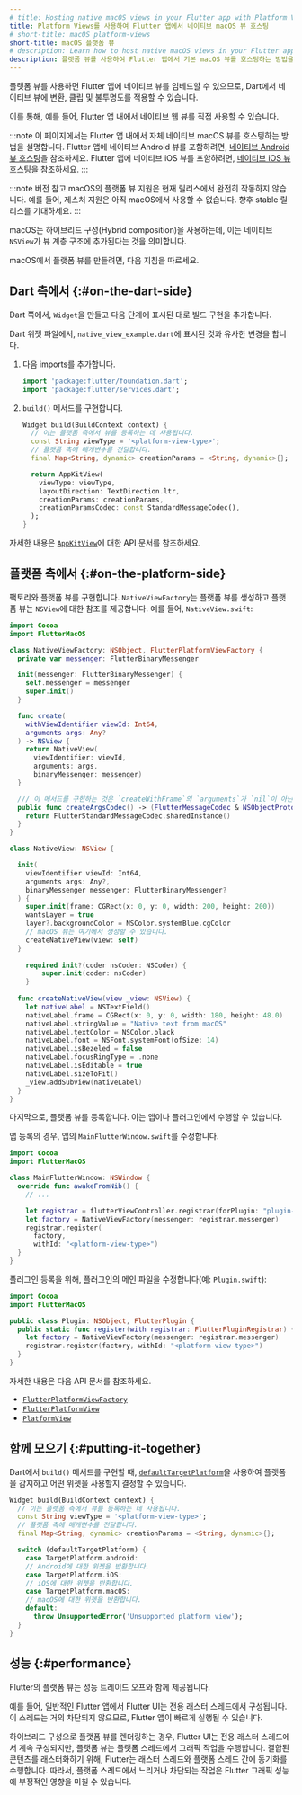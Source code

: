 ```yaml
---
# title: Hosting native macOS views in your Flutter app with Platform Views
title: Platform Views를 사용하여 Flutter 앱에서 네이티브 macOS 뷰 호스팅
# short-title: macOS platform-views
short-title: macOS 플랫폼 뷰
# description: Learn how to host native macOS views in your Flutter app with Platform Views.
description: 플랫폼 뷰를 사용하여 Flutter 앱에서 기본 macOS 뷰를 호스팅하는 방법을 알아보세요.
---
```


<?code-excerpt path-base="platform_integration/platform_views"?>

플랫폼 뷰를 사용하면 Flutter 앱에 네이티브 뷰를 임베드할 수 있으므로, 
Dart에서 네이티브 뷰에 변환, 클립 및 불투명도를 적용할 수 있습니다.

이를 통해, 예를 들어, Flutter 앱 내에서 네이티브 웹 뷰를 직접 사용할 수 있습니다.

:::note
이 페이지에서는 Flutter 앱 내에서 자체 네이티브 macOS 뷰를 호스팅하는 방법을 설명합니다. 
Flutter 앱에 네이티브 Android 뷰를 포함하려면, [네이티브 Android 뷰 호스팅][Hosting native Android views]을 참조하세요. 
Flutter 앱에 네이티브 iOS 뷰를 포함하려면, [네이티브 iOS 뷰 호스팅][Hosting native iOS views]을 참조하세요.
:::

[Hosting native Android views]: /platform-integration/android/platform-views
[Hosting native iOS views]: /platform-integration/ios/platform-views

:::note 버전 참고
macOS의 플랫폼 뷰 지원은 현재 릴리스에서 완전히 작동하지 않습니다. 
예를 들어, 제스처 지원은 아직 macOS에서 사용할 수 없습니다. 
향후 stable 릴리스를 기대하세요.
:::

macOS는 하이브리드 구성(Hybrid composition)을 사용하는데, 
이는 네이티브 `NSView`가 뷰 계층 구조에 추가된다는 것을 의미합니다.

macOS에서 플랫폼 뷰를 만들려면, 다음 지침을 따르세요.

## Dart 측에서 {:#on-the-dart-side}

Dart 쪽에서, `Widget`을 만들고 다음 단계에 표시된 대로 빌드 구현을 추가합니다.

Dart 위젯 파일에서, `native_view_example.dart`에 표시된 것과 유사한 변경을 합니다.

<ol>
<li>

다음 imports를 추가합니다.

<?code-excerpt "lib/native_view_example_4.dart (import)"?>
```dart
import 'package:flutter/foundation.dart';
import 'package:flutter/services.dart';
```

</li>

<li>

`build()` 메서드를 구현합니다.

<?code-excerpt "lib/native_view_example_4.dart (macos-composition)"?>
```dart
Widget build(BuildContext context) {
  // 이는 플랫폼 측에서 뷰를 등록하는 데 사용됩니다.
  const String viewType = '<platform-view-type>';
  // 플랫폼 측에 매개변수를 전달합니다.
  final Map<String, dynamic> creationParams = <String, dynamic>{};

  return AppKitView(
    viewType: viewType,
    layoutDirection: TextDirection.ltr,
    creationParams: creationParams,
    creationParamsCodec: const StandardMessageCodec(),
  );
}
```

</li>
</ol>

자세한 내용은 [`AppKitView`][]에 대한 API 문서를 참조하세요.

[`AppKitView`]: {{site.api}}/flutter/widgets/AppKitView-class.html

## 플랫폼 측에서 {:#on-the-platform-side}

팩토리와 플랫폼 뷰를 구현합니다. 
`NativeViewFactory`는 플랫폼 뷰를 생성하고 플랫폼 뷰는 `NSView`에 대한 참조를 제공합니다. 
예를 들어, `NativeView.swift`:

```swift
import Cocoa
import FlutterMacOS

class NativeViewFactory: NSObject, FlutterPlatformViewFactory {
  private var messenger: FlutterBinaryMessenger

  init(messenger: FlutterBinaryMessenger) {
    self.messenger = messenger
    super.init()
  }

  func create(
    withViewIdentifier viewId: Int64,
    arguments args: Any?
  ) -> NSView {
    return NativeView(
      viewIdentifier: viewId,
      arguments: args,
      binaryMessenger: messenger)
  }

  /// 이 메서드를 구현하는 것은 `createWithFrame`의 `arguments`가 `nil`이 아닌 경우에만 필요합니다.
  public func createArgsCodec() -> (FlutterMessageCodec & NSObjectProtocol)? {
    return FlutterStandardMessageCodec.sharedInstance()
  }
}

class NativeView: NSView {

  init(
    viewIdentifier viewId: Int64,
    arguments args: Any?,
    binaryMessenger messenger: FlutterBinaryMessenger?
  ) {
    super.init(frame: CGRect(x: 0, y: 0, width: 200, height: 200))
    wantsLayer = true
    layer?.backgroundColor = NSColor.systemBlue.cgColor
    // macOS 뷰는 여기에서 생성할 수 있습니다.
    createNativeView(view: self)
  }
    
    required init?(coder nsCoder: NSCoder) {
        super.init(coder: nsCoder)
    }
    
  func createNativeView(view _view: NSView) {
    let nativeLabel = NSTextField()
    nativeLabel.frame = CGRect(x: 0, y: 0, width: 180, height: 48.0)
    nativeLabel.stringValue = "Native text from macOS"
    nativeLabel.textColor = NSColor.black
    nativeLabel.font = NSFont.systemFont(ofSize: 14)
    nativeLabel.isBezeled = false
    nativeLabel.focusRingType = .none
    nativeLabel.isEditable = true
    nativeLabel.sizeToFit()
    _view.addSubview(nativeLabel)
  }
}

```

마지막으로, 플랫폼 뷰를 등록합니다. 이는 앱이나 플러그인에서 수행할 수 있습니다.

앱 등록의 경우, 앱의 `MainFlutterWindow.swift`를 수정합니다.

```swift
import Cocoa
import FlutterMacOS

class MainFlutterWindow: NSWindow {
  override func awakeFromNib() {
    // ...

    let registrar = flutterViewController.registrar(forPlugin: "plugin-name")
    let factory = NativeViewFactory(messenger: registrar.messenger)
    registrar.register(
      factory,
      withId: "<platform-view-type>")
  }
}
```

플러그인 등록을 위해, 플러그인의 메인 파일을 수정합니다(예: `Plugin.swift`):

```swift
import Cocoa
import FlutterMacOS

public class Plugin: NSObject, FlutterPlugin {
  public static func register(with registrar: FlutterPluginRegistrar) {
    let factory = NativeViewFactory(messenger: registrar.messenger)
    registrar.register(factory, withId: "<platform-view-type>")
  }
}
```

자세한 내용은 다음 API 문서를 참조하세요.

* [`FlutterPlatformViewFactory`][]
* [`FlutterPlatformView`][]
* [`PlatformView`][]

[`FlutterPlatformView`]: {{site.api}}/ios-embedder/protocol_flutter_platform_view-p.html
[`FlutterPlatformViewFactory`]: {{site.api}}/ios-embedder/protocol_flutter_platform_view_factory-p.html
[`PlatformView`]: {{site.api}}/javadoc/io/flutter/plugin/platform/PlatformView.html

## 함께 모으기 {:#putting-it-together}

Dart에서 `build()` 메서드를 구현할 때, 
[`defaultTargetPlatform`][]을 사용하여 플랫폼을 감지하고 어떤 위젯을 사용할지 결정할 수 있습니다.

<?code-excerpt "lib/native_view_example_4.dart (together-widget)"?>
```dart
Widget build(BuildContext context) {
  // 이는 플랫폼 측에서 뷰를 등록하는 데 사용됩니다.
  const String viewType = '<platform-view-type>';
  // 플랫폼 측에 매개변수를 전달합니다.
  final Map<String, dynamic> creationParams = <String, dynamic>{};

  switch (defaultTargetPlatform) {
    case TargetPlatform.android:
    // Android에 대한 위젯을 반환합니다.
    case TargetPlatform.iOS:
    // iOS에 대한 위젯을 반환합니다.
    case TargetPlatform.macOS:
    // macOS에 대한 위젯을 반환합니다.
    default:
      throw UnsupportedError('Unsupported platform view');
  }
}
```

[`defaultTargetPlatform`]: {{site.api}}/flutter/foundation/defaultTargetPlatform.html

## 성능 {:#performance}

Flutter의 플랫폼 뷰는 성능 트레이드 오프와 함께 제공됩니다.

예를 들어, 일반적인 Flutter 앱에서 Flutter UI는 전용 래스터 스레드에서 구성됩니다. 
이 스레드는 거의 차단되지 않으므로, Flutter 앱이 빠르게 실행될 수 있습니다.

하이브리드 구성으로 플랫폼 뷰를 렌더링하는 경우, 
Flutter UI는 전용 래스터 스레드에서 계속 구성되지만, 
플랫폼 뷰는 플랫폼 스레드에서 그래픽 작업을 수행합니다. 
결합된 콘텐츠를 래스터화하기 위해, Flutter는 래스터 스레드와 플랫폼 스레드 간에 동기화를 수행합니다. 
따라서, 플랫폼 스레드에서 느리거나 차단되는 작업은 Flutter 그래픽 성능에 부정적인 영향을 미칠 수 있습니다.